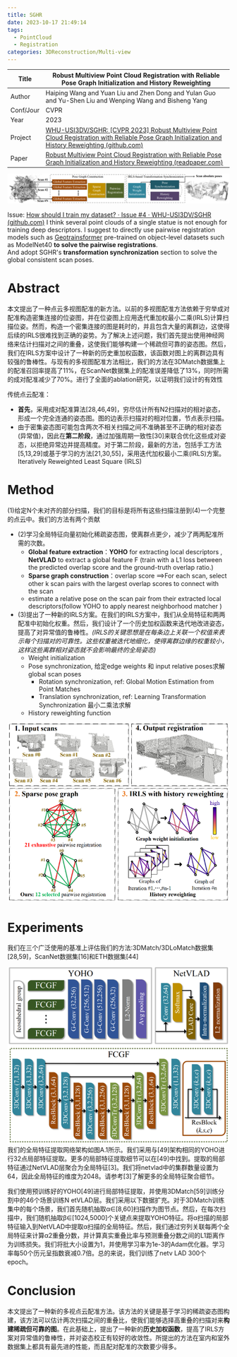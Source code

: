 ```yaml
---
title: SGHR
date: 2023-10-17 21:49:14
tags:
  - PointCloud
  - Registration
categories: 3DReconstruction/Multi-view
---
```


| Title     | Robust Multiview Point Cloud Registration with Reliable Pose Graph Initialization and History Reweighting                                                                                                                 |
| --------- | ------------------------------------------------------------------------------------------------------------------------------------------------------------------------------------------------------------------------- |
| Author    | Haiping Wang and Yuan Liu and Zhen Dong and Yulan Guo and Yu-Shen Liu and Wenping Wang and Bisheng Yang                                                                                                                   |
| Conf/Jour | CVPR                                                                                                                                                                                                                      |
| Year      | 2023                                                                                                                                                                                                                      |
| Project   | [WHU-USI3DV/SGHR: [CVPR 2023] Robust Multiview Point Cloud Registration with Reliable Pose Graph Initialization and History Reweighting (github.com)](https://github.com/WHU-USI3DV/SGHR?tab=readme-ov-file)              |
| Paper     | [Robust Multiview Point Cloud Registration with Reliable Pose Graph Initialization and History Reweighting (readpaper.com)](https://readpaper.com/pdf-annotate/note?pdfId=4740850412790218753&noteId=2008923607452724224) |

![image.png|666](https://raw.githubusercontent.com/qiyun71/Blog_images/main/pictures/20231017210035.png)

Issue:
[How should I train my dataset? · Issue #4 · WHU-USI3DV/SGHR (github.com)](https://github.com/WHU-USI3DV/SGHR/issues/4)
I think several point clouds of a single statue is not enough for training deep descriptors. I suggest to directly use pairwise registration models such as [Geotrainsformer](https://github.com/qinzheng93/GeoTransformer) pre-trained on object-level datasets such as ModelNet40 **to solve the pairwise registrations**.  
And adopt SGHR's **transformation synchronization** section to solve the global consistent scan poses.

<!-- more -->

# Abstract

本文提出了一种点云多视图配准的新方法。以前的多视图配准方法依赖于穷举成对配准构造密集连接的位姿图，并在位姿图上应用迭代重加权最小二乘(IRLS)计算扫描位姿。然而，构造一个密集连接的图是耗时的，并且包含大量的离群边，这使得后续的IRLS很难找到正确的姿势。为了解决上述问题，我们首先提出使用神经网络来估计扫描对之间的重叠，这使我们能够构建一个稀疏但可靠的姿态图。然后，我们在IRLS方案中设计了一种新的历史重加权函数，该函数对图上的离群边具有较强的鲁棒性。与现有的多视图配准方法相比，我们的方法在3DMatch数据集上的配准召回率提高了11%，在ScanNet数据集上的配准误差降低了13%，同时所需的成对配准减少了70%。进行了全面的ablation研究，以证明我们设计的有效性

传统点云配准：
- **首先**，采用成对配准算法[28,46,49]，穷尽估计所有N2扫描对的相对姿态，形成一个完全连通的姿态图。图的边表示扫描对的相对位置，节点表示扫描。
- 由于密集姿态图可能包含两次不相关扫描之间不准确甚至不正确的相对姿态(异常值)，因此在**第二阶段**，通过加强周期一致性[30]来联合优化这些成对姿态，以拒绝异常边并提高精度。对于第二阶段，最新的方法，包括手工方法[5,13,29]或基于学习的方法[21,30,55]，采用迭代加权最小二乘(IRLS)方案。Iteratively Reweighted Least Square (IRLS)

# Method

(1)给定N个未对齐的部分扫描，我们的目标是将所有这些扫描注册到(4)一个完整的点云中。我们的方法有两个贡献
- (2)学习全局特征向量初始化稀疏姿态图，使离群点更少，减少了两两配准所需的次数。
    - **Global feature extraction**：**YOHO** for extracting local descriptors , **NetVLAD** to extract a global feature F (train with a L1 loss between the predicted overlap score and the ground-truth overlap ratio.)
    - **Sparse graph construction**：overlap score ==>For each scan, select other k scan pairs with the largest overlap scores to connect with the scan
    - estimate a relative pose on the scan pair from their extracted local descriptors(follow YOHO to apply nearest neighborhood matcher )
- (3)提出了一种新的IRLS方案。在我们的IRLS方案中，我们从全局特征和两两配准中初始化权重。然后，我们设计了一个历史加权函数来迭代地改进姿态，提高了对异常值的鲁棒性。*(IRLS的关键思想是在每条边上关联一个权值来表示每个扫描对的可靠性。这些权重被迭代地细化，使得离群边缘的权重较小，这样这些离群相对姿态就不会影响最终的全局姿态)*
    - Weight initialization
    - Pose synchronization, 给定edge weights 和 input relative poses求解global scan poses
        - Rotation synchronization, ref:  Global Motion Estimation from Point Matches
        - Translation synchronization, ref:  Learning Transformation Synchronization 最小二乘法求解
    - History reweighting function

![image.png|444](https://raw.githubusercontent.com/qiyun71/Blog_images/main/pictures/20231017215645.png)


# Experiments

我们在三个广泛使用的基准上评估我们的方法:3DMatch/3DLoMatch数据集[28,59]，ScanNet数据集[16]和ETH数据集[44]

![image.png|666](https://raw.githubusercontent.com/qiyun71/Blog_images/main/pictures/20231018170845.png)
我们的全局特征提取网络架构如图A.1所示。我们采用与[49]架构相同的YOHO进行32点局部特征提取。更多的局部特征提取细节可以在[49]中找到。提取的局部特征通过NetVLAD层聚合为全局特征[3]。我们将netvlad中的集群数量设置为64，因此全局特征的维度为2048。请参考[3]了解更多的全局特征聚合细节。

我们使用预训练好的YOHO[49]进行局部特征提取，并使用3DMatch[59]训练分割中的46个场景训练N etVLAD层。我们采用以下数据扩充。对于3DMatch训练集中的每个场景，我们首先随机抽取α∈[8,60]扫描作为图节点。然后，在每次扫描中，我们随机抽取β∈[1024,5000]个关键点来提取YOHO特征。将α扫描的局部特征输入到NetVLAD中提取α扫描的全局特征。然后，我们通过穷列关联每两个全局特征来计算α2重叠分数，并计算真实重叠比率与预测重叠分数之间的L1距离作为训练损失。我们将批大小设置为1，并使用学习率为1e-3的Adam优化器。学习率每50个历元呈指数衰减0.7倍。总的来说，我们训练了netv LAD 300个epoch。

# Conclusion

本文提出了一种新的多视点云配准方法。该方法的关键是基于学习的稀疏姿态图构建，该方法可以估计两次扫描之间的重叠比，使我们能够选择高重叠的扫描对来**构建稀疏但可靠的图**。在此基础上，提出了一种新的**历史加权函数**，提高了IRLS方案对异常值的鲁棒性，并对姿态校正有较好的收敛性。所提出的方法在室内和室外数据集上都具有最先进的性能，而且配对配准的次数要少得多。